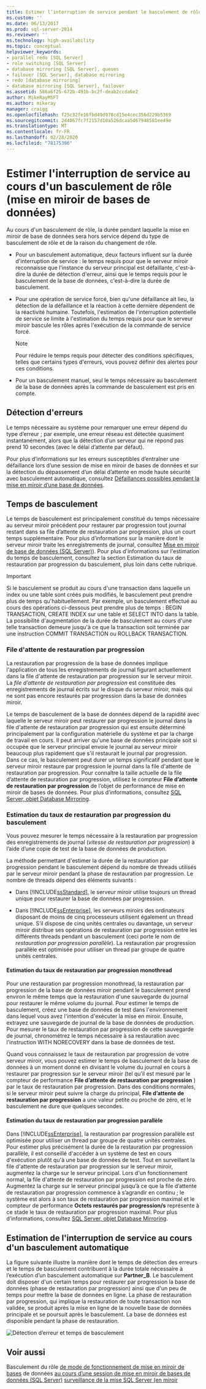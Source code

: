 ```yaml
---
title: Estimer l’interruption de service pendant le basculement de rôle (mise en miroir de bases de données) | Microsoft Docs
ms.custom: ''
ms.date: 06/13/2017
ms.prod: sql-server-2014
ms.reviewer: ''
ms.technology: high-availability
ms.topic: conceptual
helpviewer_keywords:
- parallel redo [SQL Server]
- role switching [SQL Server]
- database mirroring [SQL Server], queues
- failover [SQL Server], database mirroring
- redo [database mirroring]
- database mirroring [SQL Server], failover
ms.assetid: 586a6f25-672b-491b-bc2f-deab2ccda6e2
author: MikeRayMSFT
ms.author: mikeray
manager: craigg
ms.openlocfilehash: f25c32fe16fbd49d978cd15e4cec356d229b5369
ms.sourcegitcommit: 2d4067fc7f2157d10a526dcaa5d67948581ee49e
ms.translationtype: MT
ms.contentlocale: fr-FR
ms.lasthandoff: 02/28/2020
ms.locfileid: "78175396"
---
```

# <a name="estimate-the-interruption-of-service-during-role-switching-database-mirroring"></a>Estimer l'interruption de service au cours d'un basculement de rôle (mise en miroir de bases de données)
  Au cours d'un basculement de rôle, la durée pendant laquelle la mise en miroir de base de données sera hors service dépend du type de basculement de rôle et de la raison du changement de rôle.

-   Pour un basculement automatique, deux facteurs influent sur la durée d'interruption de service : le temps requis pour que le serveur miroir reconnaisse que l'instance du serveur principal est défaillante, c'est-à-dire la durée de détection d'erreur, ainsi que le temps requis pour le basculement de la base de données, c'est-à-dire la durée de basculement.

-   Pour une opération de service forcé, bien qu'une défaillance ait lieu, la détection de la défaillance et la réaction à cette dernière dépendent de la réactivité humaine. Toutefois, l'estimation de l'interruption potentielle de service se limite à l'estimation du temps requis pour que le serveur miroir bascule les rôles après l'exécution de la commande de service forcé.

    > [!NOTE]
    >  Pour réduire le temps requis pour détecter des conditions spécifiques, telles que certains types d'erreurs, vous pouvez définir des alertes pour ces conditions.

-   Pour un basculement manuel, seul le temps nécessaire au basculement de la base de données après la commande de basculement est pris en compte.

## <a name="error-detection"></a>Détection d'erreurs
 Le temps nécessaire au système pour remarquer une erreur dépend du type d’erreur ; par exemple, une erreur réseau est détectée quasiment instantanément, alors que la détection d’un serveur qui ne répond pas prend 10 secondes (avec le délai d’attente par défaut).

 Pour plus d’informations sur les erreurs susceptibles d’entraîner une défaillance lors d’une session de mise en miroir de bases de données et sur la détection du dépassement d’un délai d’attente en mode haute sécurité avec basculement automatique, consultez [Défaillances possibles pendant la mise en miroir d’une base de données](possible-failures-during-database-mirroring.md).

## <a name="failover-time"></a>Temps de basculement
 Le temps de basculement est principalement constitué du temps nécessaire au serveur miroir précédent pour restaurer par progression tout journal restant dans sa file d’attente de restauration par progression, plus un court temps supplémentaire. Pour plus d’informations sur la manière dont le serveur miroir traite les enregistrements de journal, consultez [Mise en miroir de base de données &#40;SQL Server&#41;](database-mirroring-sql-server.md)). Pour plus d'informations sur l'estimation du temps de basculement, consultez la section Estimation du taux de restauration par progression du basculement, plus loin dans cette rubrique.

> [!IMPORTANT]
>  Si le basculement se produit au cours d'une transaction dans laquelle un index ou une table sont créés puis modifiés, le basculement peut prendre plus de temps qu'habituellement.  Par exemple, un basculement effectué au cours des opérations ci-dessous peut prendre plus de temps : BEGIN TRANSACTION, CREATE INDEX sur une table et SELECT INTO dans la table. La possibilité d'augmentation de la durée de basculement au cours d'une telle transaction demeure jusqu'à ce que la transaction soit terminée par une instruction COMMIT TRANSACTION ou ROLLBACK TRANSACTION.

### <a name="the-redo-queue"></a>File d'attente de restauration par progression
 La restauration par progression de la base de données implique l'application de tous les enregistrements de journal figurant actuellement dans la file d'attente de restauration par progression sur le serveur miroir. La *file d’attente de restauration par progression* est constituée des enregistrements de journal écrits sur le disque du serveur miroir, mais qui ne sont pas encore restaurés par progression dans la base de données miroir.

 Le temps de basculement de la base de données dépend de la rapidité avec laquelle le serveur miroir peut restaurer par progression le journal dans la file d'attente de restauration par progression qui est ensuite déterminé principalement par la configuration matérielle du système et par la charge de travail en cours. Il peut arriver qu'une base de données principale soit si occupée que le serveur principal envoie le journal au serveur miroir beaucoup plus rapidement que s'il restaurait le journal par progression. Dans ce cas, le basculement peut durer un temps significatif pendant que le serveur miroir restaure par progression le journal dans la file d'attente de restauration par progression. Pour connaître la taille actuelle de la file d’attente de restauration par progression, utilisez le compteur **File d’attente de restauration par progression** de l’objet de performance de mise en miroir de bases de données. Pour plus d’informations, consultez [SQL Server, objet Database Mirroring](../../relational-databases/performance-monitor/sql-server-database-mirroring-object.md).

### <a name="estimating-the-failover-redo-rate"></a>Estimation du taux de restauration par progression du basculement
 Vous pouvez mesurer le temps nécessaire à la restauration par progression des enregistrements de journal (*vitesse de restauration par progression*) à l’aide d’une copie de test de la base de données de production.

 La méthode permettant d'estimer la durée de la restauration par progression pendant le basculement dépend du nombre de threads utilisés par le serveur miroir pendant la phase de restauration par progression. Le nombre de threads dépend des éléments suivants :

-   Dans [!INCLUDE[ssStandard](../../includes/ssstandard-md.md)], le serveur miroir utilise toujours un thread unique pour restaurer la base de données par progression.

-   Dans [!INCLUDE[ssEnterprise](../../includes/ssenterprise-md.md)], les serveurs miroirs des ordinateurs disposant de moins de cinq processeurs utilisent également un thread unique. S’il dispose de cinq unités centrales ou davantage, un serveur miroir distribue ses opérations de restauration par progression entre les différents threads pendant un basculement (ceci porte le nom de *restauration par progression parallèle*). La restauration par progression parallèle est optimisée pour utiliser un thread par groupe de quatre unités centrales.

#### <a name="estimating-the-single-threaded-redo-rate"></a>Estimation du taux de restauration par progression monothread
 Pour une restauration par progression monothread, la restauration par progression de la base de données miroir pendant le basculement prend environ le même temps que la restauration d'une sauvegarde du journal pour restaurer le même volume du journal. Pour estimer le temps de basculement, créez une base de données de test dans l'environnement dans lequel vous avez l'intention d'exécuter la mise en miroir. Ensuite, extrayez une sauvegarde de journal de la base de données de production. Pour mesurer le taux de restauration par progression de cette sauvegarde de journal, chronométrez le temps nécessaire à sa restauration avec l'instruction WITH NORECOVERY dans la base de données de test.

 Quand vous connaissez le taux de restauration par progression de votre serveur miroir, vous pouvez estimer le temps de basculement de la base de données à un moment donné en divisant le volume du journal en cours à restaurer par progression sur le serveur miroir (tel qu’il est mesuré par le compteur de performance **File d’attente de restauration par progression** ) par le taux de restauration par progression. Dans des conditions normales, si le serveur miroir peut suivre la charge du principal, **File d’attente de restauration par progression** a une valeur petite ou proche de zéro, et le basculement ne dure que quelques secondes.

#### <a name="estimating-the-parallel-redo-rate"></a>Estimation du taux de restauration par progression parallèle
 Dans [!INCLUDE[ssEnterprise](../../includes/ssenterprise-md.md)], la restauration par progression parallèle est optimisée pour utiliser un thread par groupe de quatre unités centrales. Pour estimer plus précisément la durée de la restauration par progression parallèle, il est conseillé d'accéder à un système de test en cours d'exécution plutôt qu'à une base de données de test. Tout en surveillant la file d'attente de restauration par progression sur le serveur miroir, augmentez la charge sur le serveur principal. Lors d'un fonctionnement normal, la file d'attente de restauration par progression est proche de zéro. Augmentez la charge sur le serveur principal jusqu’à ce que la file d’attente de restauration par progression commence à s’agrandir en continu ; le système est alors à son taux de restauration par progression maximal et le compteur de performance **Octets restaurés par progression/s** représente à ce stade le taux de restauration par progression maximal. Pour plus d’informations, consultez [SQL Server, objet Database Mirroring](../../relational-databases/performance-monitor/sql-server-database-mirroring-object.md).

## <a name="estimating-interruption-of-service-during-automatic-failover"></a>Estimation de l'interruption de service au cours d'un basculement automatique
 La figure suivante illustre la manière dont le temps de détection des erreurs et le temps de basculement contribuent à la durée totale nécessaire à l’exécution d’un basculement automatique sur **Partner_B**. Le basculement doit disposer d'un certain temps pour restaurer par progression la base de données (phase de restauration par progression) ainsi que d'un peu de temps pour mettre la base de données en ligne. La phase de restauration par progression, qui implique la restauration de toute transaction non validée, se produit après la mise en ligne de la nouvelle base de données principale et se poursuit après le basculement. La base de données est disponible pendant la phase de restauration.

 ![Détection d’erreur et temps de basculement](../media/dbm-failovauto-time.gif "Détection d’erreur et temps de basculement")

## <a name="see-also"></a>Voir aussi
 Basculement du rôle [de mode de fonctionnement de mise en miroir de bases](database-mirroring-operating-modes.md) de données [au cours d’une session de mise en miroir de bases de données &#40;SQL Server&#41;](role-switching-during-a-database-mirroring-session-sql-server.md) [surveillance de la mise SQL Server &#40;en miroir](monitoring-database-mirroring-sql-server.md)


